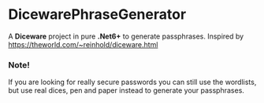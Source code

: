 # DicewarePhraseGenerator
 
A **Diceware** project in pure **.Net6+** to generate passphrases.
Inspired by https://theworld.com/~reinhold/diceware.html



### Note!
If you are looking for really secure passwords you can still use the wordlists, but 
use real dices, pen and paper instead to generate your passphrases.
